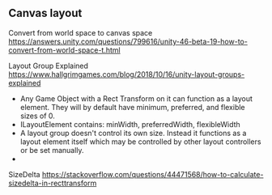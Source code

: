 ## Canvas layout
Convert from world space to canvas space
https://answers.unity.com/questions/799616/unity-46-beta-19-how-to-convert-from-world-space-t.html

Layout Group Explained
https://www.hallgrimgames.com/blog/2018/10/16/unity-layout-groups-explained

- Any Game Object with a Rect Transform on it can function as a layout element. They will by default have minimum, preferred, and flexible sizes of 0. 
- ILayoutElement contains: minWidth, preferredWidth, flexibleWidth
- A layout group doesn't control its own size. Instead it functions as a layout element itself which may be controlled by other layout controllers or be set manually.
- 


SizeDelta
	https://stackoverflow.com/questions/44471568/how-to-calculate-sizedelta-in-recttransform
